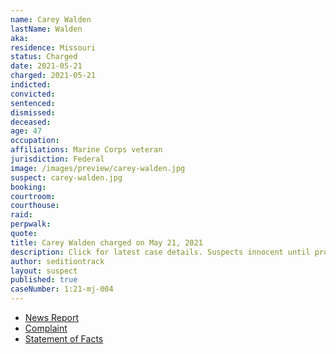 ```yaml
---
name: Carey Walden
lastName: Walden
aka:
residence: Missouri
status: Charged
date: 2021-05-21
charged: 2021-05-21
indicted:
convicted: 
sentenced: 
dismissed: 
deceased:
age: 47
occupation:
affiliations: Marine Corps veteran
jurisdiction: Federal
image: /images/preview/carey-walden.jpg
suspect: carey-walden.jpg
booking:
courtroom:
courthouse:
raid:
perpwalk:
quote:
title: Carey Walden charged on May 21, 2021
description: Click for latest case details. Suspects innocent until proven guilty.
author: seditiontrack
layout: suspect
published: true
caseNumber: 1:21-mj-004
---
```

- [News Report](https://www.kansascity.com/news/local/crime/article251913838.html)
- [Complaint](https://www.justice.gov/usao-dc/case-multi-defendant/file/1401806/download)
- [Statement of Facts](https://www.justice.gov/usao-dc/case-multi-defendant/file/1401811/download)
